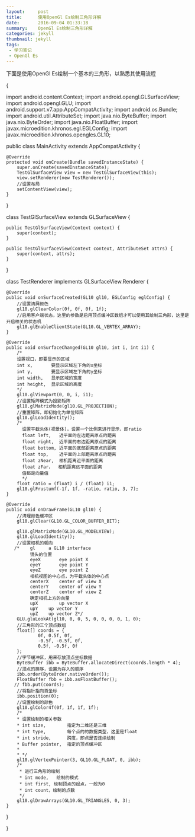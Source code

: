 ```yaml
---
layout:     post
title:      使用OpenGl Es绘制三角形详解
date:       2016-09-04 01:33:18
summary:    OpenGl Es绘制三角形详解
categories: jekyll
thumbnail: jekyll
tags:
 - 学习笔记
 - OpenGl Es
---
```



下面是使用OpenGl Es绘制一个基本的三角形，以熟悉其使用流程

{

import android.content.Context;
import android.opengl.GLSurfaceView;
import android.opengl.GLU;
import android.support.v7.app.AppCompatActivity;
import android.os.Bundle;
import android.util.AttributeSet;
import java.nio.ByteBuffer;
import java.nio.ByteOrder;
import java.nio.FloatBuffer;
import javax.microedition.khronos.egl.EGLConfig;
import javax.microedition.khronos.opengles.GL10;

public class MainActivity extends AppCompatActivity {

    @Override
    protected void onCreate(Bundle savedInstanceState) {
        super.onCreate(savedInstanceState);
        TestGlSurfaceView view = new TestGlSurfaceView(this);
        view.setRenderer(new TestRenderer());
        //设置布局
        setContentView(view);
    }
}

class TestGlSurfaceView extends GLSurfaceView {

    public TestGlSurfaceView(Context context) {
        super(context);
    }

    public TestGlSurfaceView(Context context, AttributeSet attrs) {
        super(context, attrs);
    }

}

class TestRenderer implements GLSurfaceView.Renderer {

    @Override
    public void onSurfaceCreated(GL10 gl10, EGLConfig eglConfig) {
        //设置清屏颜色
        gl10.glClearColor(0f, 0f, 0f, 1f);
        //启用客户端状态，这里的参数是启用顶点缓冲区数组才可以使用其绘制三角形，这里是开启相关的状态机
        gl10.glEnableClientState(GL10.GL_VERTEX_ARRAY);
    }

    @Override
    public void onSurfaceChanged(GL10 gl10, int i, int i1) {
        /*
        设置视口，即要显示的区域
        int x,       要显示区域左下角的x坐标
        int y,       要显示区域左下角的y坐标
        int width,   显示区域的宽度
        int height,  显示区域的高度
        */
        gl10.glViewport(0, 0, i, i1);
        //设置矩阵模式为投影矩阵
        gl10.glMatrixMode(gl10.GL_PROJECTION);
        //重置矩阵，即初始化为单位矩阵
        gl10.glLoadIdentity();
        /*
          设置平截头体(视景体)，设置一个比例来进行显示，即ratio
          float left,   近平面的左边距离原点的距离
          float right,  近平面的右边距离原点的距离
          float bottom, 近平面的底部距离原点的距离
          float top,    近平面的上部距离原点的距离
          float zNear,  相机距离近平面的距离
          float zFar，  相机距离远平面的距离
          值都是向量值
          */
        float ratio = (float) i / (float) i1;
        gl10.glFrustumf(-1f, 1f, -ratio, ratio, 3, 7);
    }

    @Override
    public void onDrawFrame(GL10 gl10) {
        //清理颜色缓冲区
        gl10.glClear(GL10.GL_COLOR_BUFFER_BIT);

        gl10.glMatrixMode(GL10.GL_MODELVIEW);
        gl10.glLoadIdentity();
        //设置相机的朝向
       /*    gl   	a GL10 interface
             镜头的位置
             eyeX  	    eye point X
             eyeY	    eye point Y
             eyeZ	    eye point Z
             相机视图的中心点，为平截头体的中心点
             centerX	center of view X
             centerY	center of view Y
             centerZ	center of view Z
             确定相机上方的向量
             upX	    up vector X
             upY	up vector Y
             upZ	up vector Z*/
        GLU.gluLookAt(gl10, 0, 0, 5, 0, 0, 0, 0, 1, 0);
        //三角形的三个顶点数组
        float[] coords = {
                0f, 0.5f, 0f,
                -0.5f, -0.5f, 0f,
                0.5f, -0.5f, 0f
        };
        //字节缓冲区，用来存放顶点坐标数据
        ByteBuffer ibb = ByteBuffer.allocateDirect(coords.length * 4);
        //顶点的排序，设置为存入的顺序
        ibb.order(ByteOrder.nativeOrder());
        FloatBuffer fbb = ibb.asFloatBuffer();
       // fbb.put(coords);
        //将指针指向首坐标
        ibb.position(0);
        //设置绘制的颜色
        gl10.glColor4f(0f, 1f, 1f, 1f);
        /*
        * 设置绘制的相关参数
        * int size,        指定为二维还是三维
        * int type,        每个点的的数据类型，这里是float
        * int stride,      跨度，即点是否连续绘制
        * Buffer pointer,  指定的顶点缓冲区
        *
        * */
        gl10.glVertexPointer(3, GL10.GL_FLOAT, 0, ibb);
        /*
         * 进行三角形的绘制
         * int mode,   绘制的模式
         * int first, 绘制顶点的起点，一般为0
         * int count，绘制的点数
         */
        gl10.glDrawArrays(GL10.GL_TRIANGLES, 0, 3);
    }
}

}